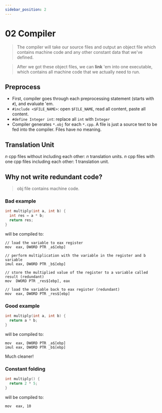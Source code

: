 ```yaml
---
sidebar_position: 2
---
```


# 02 Compiler

> The compiler will take our source files and output an object file which contains machine code and any other constant data that we've defined.

> After we got these object files, we can **link** 'em into one executable, which contains all machine code that we actually need to run.

## Preprocess

- First, compiler goes through each preprocessing statement (starts with `#`), and evaluate 'em.
- `#include <$FILE_NAME>`: open `$FILE_NAME`, read all content, paste all content.
- `#define Integer int`: replace all `int` with `Integer`
- Compiler generates `*.obj` for each `*.cpp`. A file is just a source text to be fed into the compiler.
  Files have no meaning.

## Translation Unit

$n$ cpp files without including each other: $n$ translation units.
$n$ cpp files with one cpp files including each other: $1$ translation unit.

## Why not write redundant code?

> obj file contains machine code.

### Bad example

```cpp
int multiply(int a, int b) {
  int res = a * b;
  return res;
}
```

will be compiled to:

```
// load the variable to eax register
mov  eax, DWORD PTR _a$[ebp]

// perform multiplication with the variable in the register and b variable
imul eax, DWORD PTR _b$[ebp]

// store the multiplied value of the register to a variable called result (redundant)
mov  DWORD PTR _res$[ebp], eax

// load the variable back to eax register (redundant)
mov  eax, DWORD PTR _res$[ebp]
```

### Good example

```cpp
int multiply(int a, int b) {
  return a * b;
}
```

will be compiled to:

```
mov  eax, DWORD PTR _a$[ebp]
imul eax, DWORD PTR _b$[ebp]
```

Much cleaner!

### Constant folding

```cpp
int multiply() {
  return 2 * 5;
}
```

will be compiled to:

```
mov  eax, 10
```

